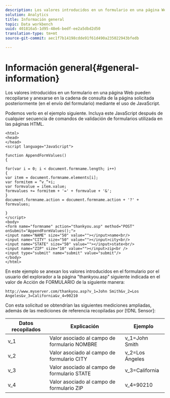 ```yaml
---
description: Los valores introducidos en un formulario en una página Web pueden recopilarse y anexarse en la cadena de consulta de la página solicitada posteriormente (en el envío del formulario) mediante el uso de JavaScript.
solution: Analytics
title: Información general
topic: Data workbench
uuid: 401816a5-1d95-48e6-bedf-ee2a5dbd2d50
translation-type: tm+mt
source-git-commit: aec1f7b14198cdde91f61d490a235022943bfedb

---
```



# Información general{#general-information}

Los valores introducidos en un formulario en una página Web pueden recopilarse y anexarse en la cadena de consulta de la página solicitada posteriormente (en el envío del formulario) mediante el uso de JavaScript.

Podemos verlo en el ejemplo siguiente. Incluya este JavaScript después de cualquier secuencia de comandos de validación de formularios utilizada en las páginas HTML.

```
<html> 
<head> 
</head> 
<script language="JavaScript"> 
 
function AppendFormValues() 
{ 
 
for(var i = 0; i < document.formname.length; i++) 
{ 
var item = document.formname.elements[i]; 
var formitem = “v_”+i; 
var formvalue = item.value; 
formvalues += formitem + '=' + formvalue + '&'; 
} 
document.formname.action = document.formname.action + '?' + formvalues; 
 
} 
</script> 
<body> 
<form name="formname" action="thankyou.asp" method="POST" onSubmit="AppendFormValues();"> 
<input name="NAME" size="50" value=""></input>name<br/> 
<input name="CITY" size="50" value=""></input>city<br/> 
<input name="STATE" size="50" value=""></input>state<br/> 
<input name="ZIP" size="10" value=""></input>zip<br /> 
<input type="submit" name="submit" value="submit"/> 
</body> 
</html> 
```

En este ejemplo se anexan los valores introducidos en el formulario por el usuario del explorador a la página &quot;thankyou.asp&quot; siguiente indicada en el valor de Acción de FORMULARIO de la siguiente manera:

```
http://www.myserver.com/thankyou.asp?v_1=John Smith&v_2=Los Angeles&v_3=California&v_4=90210
```

Con esta solicitud se obtendrían las siguientes mediciones ampliadas, además de las mediciones de referencia recopiladas por [!DNL Sensor]:

| Datos recopilados | Explicación | Ejemplo |
|---|---|---|
| v_1 | Valor asociado al campo de formulario NOMBRE | v_1=John Smith |
| v_2 | Valor asociado al campo de formulario CITY | v_2=Los Ángeles |
| v_3 | Valor asociado al campo de formulario STATE | v_3=California |
| v_4 | Valor asociado al campo de formulario ZIP | v_4=90210 |

